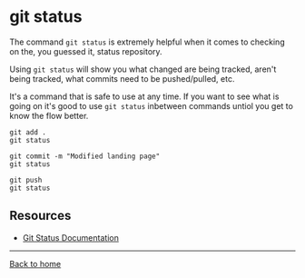 # git status

The command `git status` is extremely helpful when it comes to checking on the, you guessed it, status repository.

Using `git status` will show you what changed are being tracked, aren't being tracked, what commits need to be pushed/pulled, etc.

It's a command that is safe to use at any time. If you want to see what is going on it's good to use `git status` inbetween commands untiol you  get to know the flow better.

```
git add .
git status

git commit -m "Modified landing page"
git status

git push
git status
```

## Resources

- [Git Status Documentation](https://git-scm.com/docs/git-status)

---

[Back to home](../README.md)